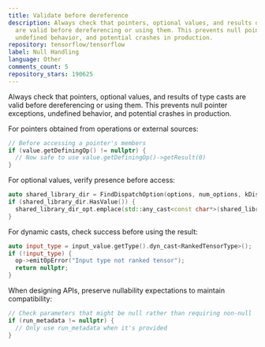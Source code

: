 ```yaml
---
title: Validate before dereference
description: Always check that pointers, optional values, and results of type casts
  are valid before dereferencing or using them. This prevents null pointer exceptions,
  undefined behavior, and potential crashes in production.
repository: tensorflow/tensorflow
label: Null Handling
language: Other
comments_count: 5
repository_stars: 190625
---
```


Always check that pointers, optional values, and results of type casts are valid before dereferencing or using them. This prevents null pointer exceptions, undefined behavior, and potential crashes in production.

For pointers obtained from operations or external sources:
```cpp
// Before accessing a pointer's members
if (value.getDefiningOp() != nullptr) {
  // Now safe to use value.getDefiningOp()->getResult(0)
}
```

For optional values, verify presence before access:
```cpp
auto shared_library_dir = FindDispatchOption(options, num_options, kDispatchOptionSharedLibraryDir);
if (shared_library_dir.HasValue()) {
  shared_library_dir_opt.emplace(std::any_cast<const char*>(shared_library_dir.Value()));
}
```

For dynamic casts, check success before using the result:
```cpp
auto input_type = input_value.getType().dyn_cast<RankedTensorType>();
if (!input_type) {
  op->emitOpError("Input type not ranked tensor");
  return nullptr;
}
```

When designing APIs, preserve nullability expectations to maintain compatibility:
```cpp
// Check parameters that might be null rather than requiring non-null
if (run_metadata != nullptr) {
  // Only use run_metadata when it's provided
}
```